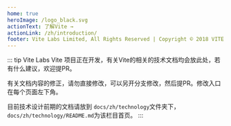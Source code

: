 ```yaml
---
home: true
heroImage: /logo_black.svg
actionText: 了解Vite →
actionLink: /zh/introduction/
footer: Vite Labs Limited, All Rights Reserved | Copyright © 2018 VITE Labs
---
```


::: tip Vite Labs
Vite 项目正在开发，有关Vite的相关的技术文档均会放此处，若有什么建议，欢迎提PR。

有关文档内容的修正，请勿直接修改，可以另开分支修改，然后提PR。修改入口在每个页面左下角。

目前技术设计前期的文档请放到 `docs/zh/technology`文件夹下，`docs/zh/technology/README.md`为该栏目首页。
:::
